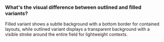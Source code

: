 ### What's the visual difference between outlined and filled variants?
Filled variant shows a subtle background with a bottom border for contained layouts, while outlined variant displays a transparent background with a visible stroke around the entire field for lightweight contexts.